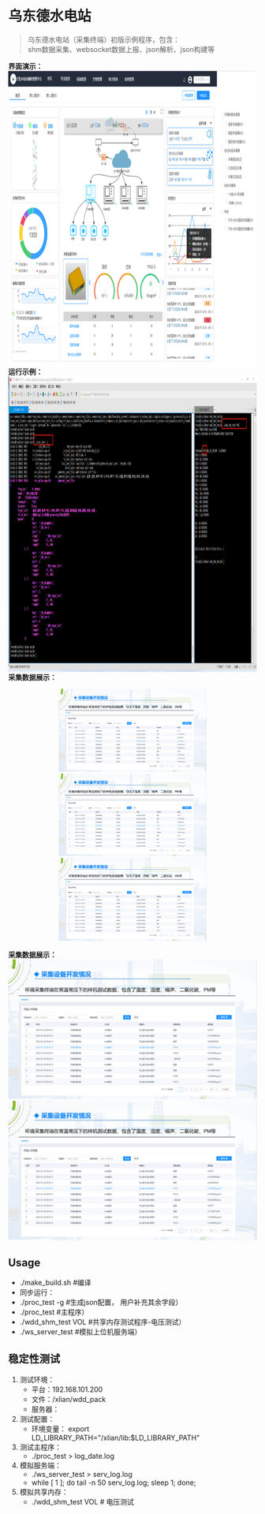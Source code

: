 # 乌东德水电站
> 乌东德水电站（采集终端）初版示例程序，包含：          
>  shm数据采集、websocket数据上报、json解析、json构建等
> 

**界面演示：**
<a href="url"><img src="4.Document/Image/ui_show.png" align="left" height="600" width="600" ></a>

**运行示例：**
<a href="url"><img src="4.Document/Image/wdd_run.png" align="left" height="600" width="600" ></a>

**采集数据展示：**
<center class="half">
    <img src="4.Document/Image/3.环境数据.png" width="300"/><img src="4.Document/Image/3.环境数据.png" width="300"/><img src="4.Document/Image/3.环境数据.png" width="300"/>
</center>

**采集数据展示：**
![data](4.Document/Image/3.环境数据.png)![data](4.Document/Image/3.环境数据.png)



## Usage
* ./make_build.sh  #编译
* 同步运行： 
* ./proc_test -g  #生成json配置， 用户补充其余字段）
* ./proc_test #主程序）
* ./wdd_shm_test VOL  #共享内存测试程序-电压测试）
* ./ws_server_test #模拟上位机服务端）

## 稳定性测试
1. 测试环境： 
    * 平台：192.168.101.200
    * 文件：/xlian/wdd_pack
    * 服务器： 
2. 测试配置：
    * 环境变量： export LD_LIBRARY_PATH="/xlian/lib:$LD_LIBRARY_PATH"
3. 测试主程序：
    * ./proc_test > log_date.log
4. 模拟服务端：
    * ./ws_server_test > serv_log.log
    * while [ 1 ]; do tail -n 50 serv_log.log; sleep 1; done;
5. 模拟共享内存：
    * ./wdd_shm_test VOL        # 电压测试







